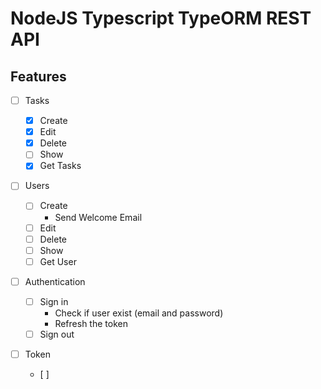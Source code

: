 # NodeJS Typescript TypeORM REST API

## Features

- [ ] Tasks

  - [x] Create
  - [x] Edit
  - [x] Delete
  - [ ] Show
  - [x] Get Tasks

- [ ] Users

  - [ ] Create
    - Send Welcome Email
  - [ ] Edit
  - [ ] Delete
  - [ ] Show
  - [ ] Get User

- [ ] Authentication

  - [ ] Sign in
    - Check if user exist (email and password)
    - Refresh the token
  - [ ] Sign out

- [ ] Token
  - [ ]

